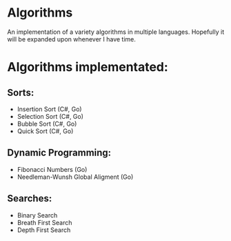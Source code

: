# Algorithms
An implementation of a variety algorithms in multiple languages.
Hopefully it will be expanded upon whenever I have time.

# Algorithms implementated:
## Sorts:
- Insertion Sort (C#, Go)
- Selection Sort (C#, Go)
- Bubble Sort (C#, Go)
- Quick Sort (C#, Go)
## Dynamic Programming:
- Fibonacci Numbers (Go)
- Needleman-Wunsh Global Aligment (Go)
## Searches:
- Binary Search
- Breath First Search
- Depth First Search
